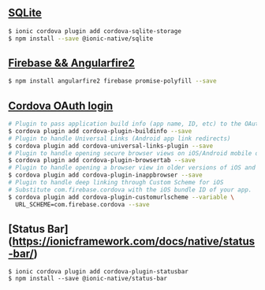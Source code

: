 ## [SQLite](https://ionicframework.com/docs/native/sqlite/)

```bash
$ ionic cordova plugin add cordova-sqlite-storage
$ npm install --save @ionic-native/sqlite
```

## [Firebase && Angularfire2](https://github.com/angular/angularfire2/blob/master/docs/ionic/v3.md)

```bash
$ npm install angularfire2 firebase promise-polyfill --save
```

## [Cordova OAuth login](https://firebase.google.com/docs/auth/web/cordova)

```bash
# Plugin to pass application build info (app name, ID, etc) to the OAuth widget.
$ cordova plugin add cordova-plugin-buildinfo --save
# Plugin to handle Universal Links (Android app link redirects)
$ cordova plugin add cordova-universal-links-plugin --save
# Plugin to handle opening secure browser views on iOS/Android mobile devices
$ cordova plugin add cordova-plugin-browsertab --save
# Plugin to handle opening a browser view in older versions of iOS and Android
$ cordova plugin add cordova-plugin-inappbrowser --save
# Plugin to handle deep linking through Custom Scheme for iOS
# Substitute com.firebase.cordova with the iOS bundle ID of your app.
$ cordova plugin add cordova-plugin-customurlscheme --variable \
  URL_SCHEME=com.firebase.cordova --save
```

## [Status Bar] (https://ionicframework.com/docs/native/status-bar/)

```
$ ionic cordova plugin add cordova-plugin-statusbar
$ npm install --save @ionic-native/status-bar
```